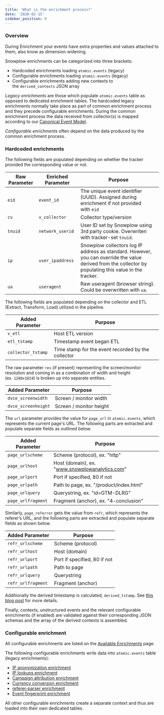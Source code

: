 ```yaml
---
title: 'What is the enrichment process?'
date: '2020-02-15'
sidebar_position: 0
---
```


### Overview

During Enrichment your events have extra properties and values attached to them, also know as dimension widening.

Snowplow enrichments can be categorized into three brackets:

- Hardcoded enrichments loading `atomic.events` (legacy)
- Configurable enrichments loading `atomic.events` (legacy)
- Configurable enrichments adding new contexts to the `derived_contexts` JSON array

*Legacy enrichments* are those which populate `atomic.events` table as opposed to dedicated enrichment tables. The hardcoded legacy enrichments normally take place as part of common enrichment process and they precede configurable enrichments. During the common enrichment process the data received from collector(s) is mapped according to our [Canonical Event Model](https://github.com/snowplow/snowplow/wiki/canonical-event-model).

*Configurable enrichments* often depend on the data produced by the common enrichment process.

### [](https://github.com/snowplow/snowplow/wiki/The-enrichment-process#hardcoded-enrichment)Hardcoded enrichments

The following fields are populated depending on whether the tracker provided the corresponding value or not.

| Raw Parameter | Enriched Parameter | Purpose                                                                                                                                                 |
| ------------- | ------------------ | ------------------------------------------------------------------------------------------------------------------------------------------------------- |
| `eid`         | `event_id`         | The unique event identifier (UUID). Assigned during enrichment if not provided with `eid`                                                               |
| `cv`          | `v_collector`      | Collector type/version                                                                                                                                  |
| `tnuid`       | `network_userid`   | User ID set by Snowplow using 3rd party cookie. Overwriten with tracker-set `tnuid`.                                                                    |
| `ip`          | `user_ipaddress`   | Snowplow collectors log IP address as standard. However, you can override the value derived from the collector by populating this value in the tracker. |
| `ua`          | `useragent`        | Raw useragent (browser string). Could be overwritten with `ua`.                                                                                         |

The following fields are populated depending on the collector and ETL (Extract, Transform, Load) utilized in the pipeline.

| Added Parameter    | Purpose                                            |
| ------------------ | -------------------------------------------------- |
| `v_etl`            | Host ETL version                                   |
| `etl_tstamp`       | Timestamp event began ETL                          |
| `collector_tstamp` | Time stamp for the event recorded by the collector |

The raw parameter `res` (if present) representing the screen/monitor resolution and coming in as a combination of width and height (ex. `1280x1024`) is broken up into separate entities.

| Added Parameter     | Purpose                 |
| ------------------- | ----------------------- |
| `dvce_screenwidth`  | Screen / monitor width  |
| `dvce_screenheight` | Screen / monitor height |

The `url` parameter provides the value for `page_url` in `atomic.events`, which represents the current page's URL. The following parts are extracted and populate separate fields as outlined below.

| Added Parameter    | Purpose                                        |
| ------------------ | ---------------------------------------------- |
| `page_urlscheme`   | Scheme (protocol), ex. "http"                  |
| `page_urlhost`     | Host (domain), ex. "www.snowplowanalytics.com" |
| `page_urlport`     | Port if specified, 80 if not                   |
| `page_urlpath`     | Path to page, ex. "/product/index.html"        |
| `page_urlquery`    | Querystring, ex. "id=GTM-DLRG"                 |
| `page_urlfragment` | Fragment (anchor), ex. "4-conclusion"          |

Similarly, `page_referrer` gets the value from `refr`, which represents the referer’s URL, and the following parts are extracted and populate separate fields as shown below.

| Added Parameter    | Purpose                      |
| ------------------ | ---------------------------- |
| `refr_urlscheme`   | Scheme (protocol)            |
| `refr_urlhost`     | Host (domain)                |
| `refr_urlport`     | Port if specified, 80 if not |
| `refr_urlpath`     | Path to page                 |
| `refr_urlquery`    | Querystring                  |
| `refr_urlfragment` | Fragment (anchor)            |

Additionally the derived timestamp is calculated, `derived_tstamp`. See [this blog post](https://snowplowanalytics.com/blog/2015/09/15/improving-snowplows-understanding-of-time/) for more details.

Finally, contexts, unstructured events and the relevant configurable enrichments (if enabled) are validated against their corresponding JSON schemas and the array of the derived contexts is assembled.

### [](https://github.com/snowplow/snowplow/wiki/The-enrichment-process#configurable-enrichment)Configurable enrichment

All configurable enrichments are listed on the [Available Enrichments](/docs/enriching-your-data/available-enrichments/index.md) page.

The following configurable enrichments write data into `atomic.events` table (legacy enrichments):

- [IP anonymization enrichment](/docs/enriching-your-data/available-enrichments/ip-anonymization-enrichment/index.md)
- [IP lookups enrichment](/docs/enriching-your-data/available-enrichments/ip-lookup-enrichment/index.md)
- [Campaign attribution enrichment](/docs/enriching-your-data/available-enrichments/campaign-attribution-enrichment/index.md)
- [Currency conversion enrichment](/docs/enriching-your-data/available-enrichments/currency-conversion-enrichment/index.md)
- [referer-parser enrichment](/docs/enriching-your-data/available-enrichments/referrer-parser-enrichment/index.md)
- [Event fingerprint enrichment](/docs/enriching-your-data/available-enrichments/event-fingerprint-enrichment/index.md)

All other configurable enrichments create a separate context and thus are loaded into their own dedicated tables.

[](https://github.com/snowplow/snowplow/wiki/_Footer/_edit)
